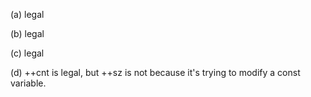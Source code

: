 (a) legal

(b) legal

(c) legal

(d) ++cnt is legal, but ++sz is not because it's trying to modify a const variable.
